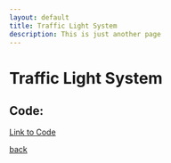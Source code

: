 ```yaml
---
layout: default
title: Traffic Light System
description: This is just another page
---
```


# Traffic Light System


## Code:

[Link to Code](https://github.com/joey101/arduino/tree/main/traffic_light_system/traffic_light)

[back](../index.html)